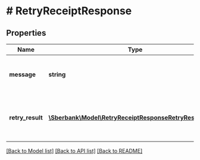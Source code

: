 # # RetryReceiptResponse

## Properties

Name | Type | Description | Notes
------------ | ------------- | ------------- | -------------
**message** | **string** | Расшифровка кода ответа при обращении к сервису | [optional]
**retry_result** | [**\Sberbank\Model\RetryReceiptResponseRetryResultInner[]**](RetryReceiptResponseRetryResultInner.md) | Массив ответов с результатом переотправки по каждому чеку | [optional]

[[Back to Model list]](../../README.md#models) [[Back to API list]](../../README.md#endpoints) [[Back to README]](../../README.md)
